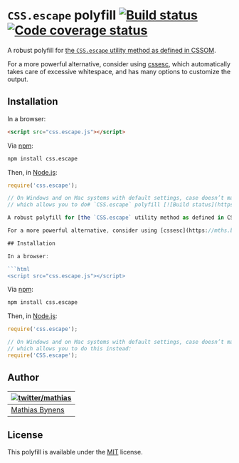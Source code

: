 # `CSS.escape` polyfill [![Build status](https://travis-ci.org/mathiasbynens/CSS.escape.svg?branch=master)](https://travis-ci.org/mathiasbynens/CSS.escape) [![Code coverage status](http://img.shields.io/coveralls/mathiasbynens/CSS.escape/master.svg)](https://coveralls.io/r/mathiasbynens/CSS.escape)

A robust polyfill for [the `CSS.escape` utility method as defined in CSSOM](https://drafts.csswg.org/cssom/#the-css.escape%28%29-method).

For a more powerful alternative, consider using [cssesc](https://mths.be/cssesc), which automatically takes care of excessive whitespace, and has many options to customize the output.

## Installation

In a browser:

```html
<script src="css.escape.js"></script>
```

Via [npm](https://www.npmjs.com/):

```bash
npm install css.escape
```

Then, in [Node.js](https://nodejs.org/):

```js
require('css.escape');

// On Windows and on Mac systems with default settings, case doesn’t matter,
// which allows you to do# `CSS.escape` polyfill [![Build status](https://travis-ci.org/mathiasbynens/CSS.escape.svg?branch=master)](https://travis-ci.org/mathiasbynens/CSS.escape) [![Code coverage status](http://img.shields.io/coveralls/mathiasbynens/CSS.escape/master.svg)](https://coveralls.io/r/mathiasbynens/CSS.escape)

A robust polyfill for [the `CSS.escape` utility method as defined in CSSOM](https://drafts.csswg.org/cssom/#the-css.escape%28%29-method).

For a more powerful alternative, consider using [cssesc](https://mths.be/cssesc), which automatically takes care of excessive whitespace, and has many options to customize the output.

## Installation

In a browser:

```html
<script src="css.escape.js"></script>
```

Via [npm](https://www.npmjs.com/):

```bash
npm install css.escape
```

Then, in [Node.js](https://nodejs.org/):

```js
require('css.escape');

// On Windows and on Mac systems with default settings, case doesn’t matter,
// which allows you to do this instead:
require('CSS.escape');
```

## Author

| [![twitter/mathias](https://gravatar.com/avatar/24e08a9ea84deb17ae121074d0f17125?s=70)](https://twitter.com/mathias "Follow @mathias on Twitter") |
|---|
| [Mathias Bynens](https://mathiasbynens.be/) |

## License

This polyfill is available under the [MIT](https://mths.be/mit) license.
